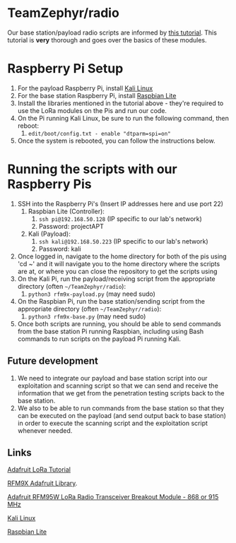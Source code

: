 # TeamZephyr/radio

<!-- YOUR_COMMENT_HERE -->
<!-- These two sample files (rfm9x_transmit and rfm9x_receive) are following from this [tutorial](https://learn.adafruit.com/lora-and-lorawan-radio-for-raspberry-pi/raspberry-pi-wiring). --> 
Our base station/payload radio scripts are informed by [this tutorial](https://learn.adafruit.com/lora-and-lorawan-radio-for-raspberry-pi/raspberry-pi-wiring). This tutorial is **very**
thorough and goes over the basics of these modules. 
<!-- We need to make a class that more closely resembles what is happening in the tutorial. One where you can both receive and send data seemingly simultaneously. We will have to learn these modules fairly in depth because we will be sending larger than recommended amounts of data over the radio connection. -->

# Raspberry Pi Setup

1) For the payload Raspberry Pi, install [Kali Linux](https://www.kali.org//get-kali/#kali-arm)
2) For the base station Raspberry Pi, install [Raspbian Lite](https://www.raspberrypi.com/software/operating-systems/)
3) Install the libraries mentioned in the tutorial above - they're required to use the LoRa modules on the Pis and run our code.
4) On the Pi running Kali Linux, be sure to run the following command, then reboot:
   1) `edit/boot/config.txt - enable "dtparm=spi=on"`
5) Once the system is rebooted, you can follow the instructions below.

# Running the scripts with our Raspberry Pis

1) SSH into the Raspberry Pi's (Insert IP addresses here and use port 22)
   1) Raspbian Lite (Controller):
      1) `ssh pi@192.168.50.128` (IP specific to our lab's network)
      2) Password: projectAPT
   2) Kali (Payload):
      1) `ssh kali@192.168.50.223` (IP specific to our lab's network)
      2) Password: kali
2) Once logged in, navigate to the home directory for both of the pis using 'cd ~' and it will navigate you to the home directory where the scripts are at, or where you can close the repository to get the scripts using 
3) On the Kali Pi, run the payload/receiving script from the appropriate directory (often `~/TeamZephyr/radio`):
      1) `python3 rfm9x-payload.py` (may need sudo)
5) On the Raspbian Pi, run the base station/sending script from the appropriate directory (often `~/TeamZephyr/radio`):
      1) `python3 rfm9x-base.py` (may need sudo)
7) Once both scripts are running, you should be able to send commands from the base station Pi running Raspbian, including using Bash commands to run scripts on the payload Pi running Kali.

## Future development

1) We need to integrate our payload and base station script into our exploitation and scanning script so that we can send and receive the information that we get from the penetration testing scripts back to the base station. 
2) We also to be able to run commands from the base station so that they can be executed on the payload (and send output back to base station) in order to execute the scanning script and the exploitation script whenever needed.

## Links

[Adafruit LoRa Tutorial](https://learn.adafruit.com/lora-and-lorawan-radio-for-raspberry-pi/raspberry-pi-wiring)

[RFM9X Adafruit Library](https://github.com/adafruit/Adafruit_CircuitPython_RFM9x).

[Adafruit RFM95W LoRa Radio Transceiver Breakout Module - 868 or 915 MHz](https://www.adafruit.com/product/3072)

[Kali Linux](https://www.kali.org//get-kali/#kali-arm)

[Raspbian Lite](https://www.raspberrypi.com/software/operating-systems/)
